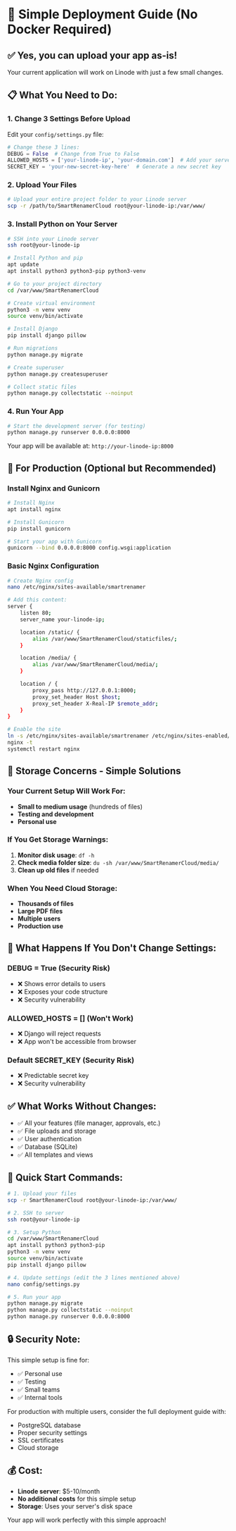 # 🚀 Simple Deployment Guide (No Docker Required)

## ✅ **Yes, you can upload your app as-is!**

Your current application will work on Linode with just a few small changes.

## 📋 **What You Need to Do:**

### 1. **Change 3 Settings Before Upload**

Edit your `config/settings.py` file:

```python
# Change these 3 lines:
DEBUG = False  # Change from True to False
ALLOWED_HOSTS = ['your-linode-ip', 'your-domain.com']  # Add your server IP
SECRET_KEY = 'your-new-secret-key-here'  # Generate a new secret key
```

### 2. **Upload Your Files**

```bash
# Upload your entire project folder to your Linode server
scp -r /path/to/SmartRenamerCloud root@your-linode-ip:/var/www/
```

### 3. **Install Python on Your Server**

```bash
# SSH into your Linode server
ssh root@your-linode-ip

# Install Python and pip
apt update
apt install python3 python3-pip python3-venv

# Go to your project directory
cd /var/www/SmartRenamerCloud

# Create virtual environment
python3 -m venv venv
source venv/bin/activate

# Install Django
pip install django pillow

# Run migrations
python manage.py migrate

# Create superuser
python manage.py createsuperuser

# Collect static files
python manage.py collectstatic --noinput
```

### 4. **Run Your App**

```bash
# Start the development server (for testing)
python manage.py runserver 0.0.0.0:8000
```

Your app will be available at: `http://your-linode-ip:8000`

## 🔧 **For Production (Optional but Recommended)**

### Install Nginx and Gunicorn

```bash
# Install Nginx
apt install nginx

# Install Gunicorn
pip install gunicorn

# Start your app with Gunicorn
gunicorn --bind 0.0.0.0:8000 config.wsgi:application
```

### Basic Nginx Configuration

```bash
# Create Nginx config
nano /etc/nginx/sites-available/smartrenamer

# Add this content:
server {
    listen 80;
    server_name your-linode-ip;

    location /static/ {
        alias /var/www/SmartRenamerCloud/staticfiles/;
    }

    location /media/ {
        alias /var/www/SmartRenamerCloud/media/;
    }

    location / {
        proxy_pass http://127.0.0.1:8000;
        proxy_set_header Host $host;
        proxy_set_header X-Real-IP $remote_addr;
    }
}

# Enable the site
ln -s /etc/nginx/sites-available/smartrenamer /etc/nginx/sites-enabled/
nginx -t
systemctl restart nginx
```

## 💾 **Storage Concerns - Simple Solutions**

### **Your Current Setup Will Work For:**
- **Small to medium usage** (hundreds of files)
- **Testing and development**
- **Personal use**

### **If You Get Storage Warnings:**
1. **Monitor disk usage**: `df -h`
2. **Check media folder size**: `du -sh /var/www/SmartRenamerCloud/media/`
3. **Clean up old files** if needed

### **When You Need Cloud Storage:**
- **Thousands of files**
- **Large PDF files**
- **Multiple users**
- **Production use**

## 🚨 **What Happens If You Don't Change Settings:**

### **DEBUG = True (Security Risk)**
- ❌ Shows error details to users
- ❌ Exposes your code structure
- ❌ Security vulnerability

### **ALLOWED_HOSTS = [] (Won't Work)**
- ❌ Django will reject requests
- ❌ App won't be accessible from browser

### **Default SECRET_KEY (Security Risk)**
- ❌ Predictable secret key
- ❌ Security vulnerability

## ✅ **What Works Without Changes:**

- ✅ All your features (file manager, approvals, etc.)
- ✅ File uploads and storage
- ✅ User authentication
- ✅ Database (SQLite)
- ✅ All templates and views

## 🎯 **Quick Start Commands:**

```bash
# 1. Upload your files
scp -r SmartRenamerCloud root@your-linode-ip:/var/www/

# 2. SSH to server
ssh root@your-linode-ip

# 3. Setup Python
cd /var/www/SmartRenamerCloud
apt install python3 python3-pip
python3 -m venv venv
source venv/bin/activate
pip install django pillow

# 4. Update settings (edit the 3 lines mentioned above)
nano config/settings.py

# 5. Run your app
python manage.py migrate
python manage.py collectstatic --noinput
python manage.py runserver 0.0.0.0:8000
```

## 🔒 **Security Note:**

This simple setup is fine for:
- ✅ Personal use
- ✅ Testing
- ✅ Small teams
- ✅ Internal tools

For production with multiple users, consider the full deployment guide with:
- PostgreSQL database
- Proper security settings
- SSL certificates
- Cloud storage

## 💰 **Cost:**

- **Linode server**: $5-10/month
- **No additional costs** for this simple setup
- **Storage**: Uses your server's disk space

Your app will work perfectly with this simple approach!
